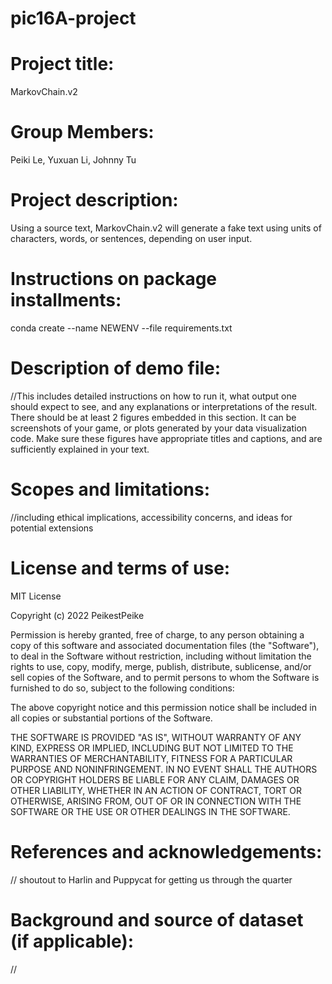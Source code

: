 # pic16A-project

# Project title: 
MarkovChain.v2

# Group Members:
Peiki Le, Yuxuan Li, Johnny Tu

# Project description:
Using a source text, MarkovChain.v2 will generate a fake text using units of characters, words, or sentences, depending on user input.

# Instructions on package installments:
conda create --name NEWENV --file requirements.txt

# Description of demo file:
//This includes detailed instructions on how to run it, what output one should expect to see, and any explanations or interpretations of the result. There should be at least 2 figures embedded in this section. It can be screenshots of your game, or plots generated by your data visualization code. Make sure these figures have appropriate titles and captions, and are sufficiently explained in your text.

# Scopes and limitations:
//including ethical implications, accessibility concerns, and ideas for potential extensions

# License and terms of use:
MIT License

Copyright (c) 2022 PeikestPeike

Permission is hereby granted, free of charge, to any person obtaining a copy
of this software and associated documentation files (the "Software"), to deal
in the Software without restriction, including without limitation the rights
to use, copy, modify, merge, publish, distribute, sublicense, and/or sell
copies of the Software, and to permit persons to whom the Software is
furnished to do so, subject to the following conditions:

The above copyright notice and this permission notice shall be included in all
copies or substantial portions of the Software.

THE SOFTWARE IS PROVIDED "AS IS", WITHOUT WARRANTY OF ANY KIND, EXPRESS OR
IMPLIED, INCLUDING BUT NOT LIMITED TO THE WARRANTIES OF MERCHANTABILITY,
FITNESS FOR A PARTICULAR PURPOSE AND NONINFRINGEMENT. IN NO EVENT SHALL THE
AUTHORS OR COPYRIGHT HOLDERS BE LIABLE FOR ANY CLAIM, DAMAGES OR OTHER
LIABILITY, WHETHER IN AN ACTION OF CONTRACT, TORT OR OTHERWISE, ARISING FROM,
OUT OF OR IN CONNECTION WITH THE SOFTWARE OR THE USE OR OTHER DEALINGS IN THE
SOFTWARE.

# References and acknowledgements:
// shoutout to Harlin and Puppycat for getting us through the quarter

# Background and source of dataset (if applicable):
//
